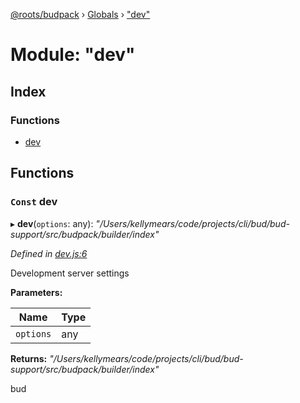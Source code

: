 [@roots/budpack](../README.md) › [Globals](../globals.md) › ["dev"](_dev_.md)

# Module: "dev"

## Index

### Functions

* [dev](_dev_.md#const-dev)

## Functions

### `Const` dev

▸ **dev**(`options`: any): *"/Users/kellymears/code/projects/cli/bud/bud-support/src/budpack/builder/index"*

*Defined in [dev.js:6](https://github.com/roots/bud-support/blob/91a13d1/src/budpack/builder/api/dev.js#L6)*

Development server settings

**Parameters:**

Name | Type |
------ | ------ |
`options` | any |

**Returns:** *"/Users/kellymears/code/projects/cli/bud/bud-support/src/budpack/builder/index"*

bud
